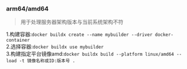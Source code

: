 ### arm64/amd64
> 用于处理服务器架构版本与当前系统架构不符
> 
1.构建容器:`docker buildx create --name mybuilder --driver docker-container`  
2.选择容器:`docker buildx use mybuilder`  
3.构建指定平台镜像amd:`docker buildx build --platform linux/amd64 --load -t 镜像名称或ID:版本号 .`
    
